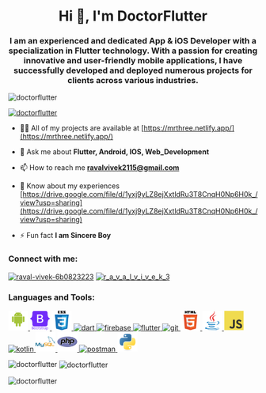 <h1 align="center">Hi 👋, I'm DoctorFlutter</h1>
<h3 align="center">I am an experienced and dedicated App & iOS Developer with a specialization in Flutter technology. With a passion for creating innovative and user-friendly mobile applications, I have successfully developed and deployed numerous projects for clients across various industries.</h3>

<p align="left"> <img src="https://komarev.com/ghpvc/?username=doctorflutter&label=Profile%20views&color=0e75b6&style=flat" alt="doctorflutter" /> </p>

<p align="left"> <a href="https://github.com/ryo-ma/github-profile-trophy"><img src="https://github-profile-trophy.vercel.app/?username=doctorflutter" alt="doctorflutter" /></a> </p>

- 👨‍💻 All of my projects are available at [https://mrthree.netlify.app/](https://mrthree.netlify.app/)

- 💬 Ask me about **Flutter, Android, IOS, Web_Development**

- 📫 How to reach me **ravalvivek2115@gmail.com**

- 📄 Know about my experiences [https://drive.google.com/file/d/1yxj9yLZ8ejXxtldRu3T8CnqH0Np6H0k_/view?usp=sharing](https://drive.google.com/file/d/1yxj9yLZ8ejXxtldRu3T8CnqH0Np6H0k_/view?usp=sharing)

- ⚡ Fun fact **I am Sincere Boy**

<h3 align="left">Connect with me:</h3>
<p align="left">
<a href="https://linkedin.com/in/raval-vivek-6b0823223" target="blank"><img align="center" src="https://raw.githubusercontent.com/rahuldkjain/github-profile-readme-generator/master/src/images/icons/Social/linked-in-alt.svg" alt="raval-vivek-6b0823223" height="30" width="40" /></a>
<a href="https://instagram.com/r_a_v_a_l_v_i_v_e_k_3" target="blank"><img align="center" src="https://raw.githubusercontent.com/rahuldkjain/github-profile-readme-generator/master/src/images/icons/Social/instagram.svg" alt="r_a_v_a_l_v_i_v_e_k_3" height="30" width="40" /></a>
</p>

<h3 align="left">Languages and Tools:</h3>
<p align="left"> <a href="https://developer.android.com" target="_blank" rel="noreferrer"> <img src="https://raw.githubusercontent.com/devicons/devicon/master/icons/android/android-original-wordmark.svg" alt="android" width="40" height="40"/> </a> <a href="https://getbootstrap.com" target="_blank" rel="noreferrer"> <img src="https://raw.githubusercontent.com/devicons/devicon/master/icons/bootstrap/bootstrap-plain-wordmark.svg" alt="bootstrap" width="40" height="40"/> </a> <a href="https://www.w3schools.com/css/" target="_blank" rel="noreferrer"> <img src="https://raw.githubusercontent.com/devicons/devicon/master/icons/css3/css3-original-wordmark.svg" alt="css3" width="40" height="40"/> </a> <a href="https://dart.dev" target="_blank" rel="noreferrer"> <img src="https://www.vectorlogo.zone/logos/dartlang/dartlang-icon.svg" alt="dart" width="40" height="40"/> </a> <a href="https://firebase.google.com/" target="_blank" rel="noreferrer"> <img src="https://www.vectorlogo.zone/logos/firebase/firebase-icon.svg" alt="firebase" width="40" height="40"/> </a> <a href="https://flutter.dev" target="_blank" rel="noreferrer"> <img src="https://www.vectorlogo.zone/logos/flutterio/flutterio-icon.svg" alt="flutter" width="40" height="40"/> </a> <a href="https://git-scm.com/" target="_blank" rel="noreferrer"> <img src="https://www.vectorlogo.zone/logos/git-scm/git-scm-icon.svg" alt="git" width="40" height="40"/> </a> <a href="https://www.w3.org/html/" target="_blank" rel="noreferrer"> <img src="https://raw.githubusercontent.com/devicons/devicon/master/icons/html5/html5-original-wordmark.svg" alt="html5" width="40" height="40"/> </a> <a href="https://www.java.com" target="_blank" rel="noreferrer"> <img src="https://raw.githubusercontent.com/devicons/devicon/master/icons/java/java-original.svg" alt="java" width="40" height="40"/> </a> <a href="https://developer.mozilla.org/en-US/docs/Web/JavaScript" target="_blank" rel="noreferrer"> <img src="https://raw.githubusercontent.com/devicons/devicon/master/icons/javascript/javascript-original.svg" alt="javascript" width="40" height="40"/> </a> <a href="https://kotlinlang.org" target="_blank" rel="noreferrer"> <img src="https://www.vectorlogo.zone/logos/kotlinlang/kotlinlang-icon.svg" alt="kotlin" width="40" height="40"/> </a> <a href="https://www.mysql.com/" target="_blank" rel="noreferrer"> <img src="https://raw.githubusercontent.com/devicons/devicon/master/icons/mysql/mysql-original-wordmark.svg" alt="mysql" width="40" height="40"/> </a> <a href="https://www.php.net" target="_blank" rel="noreferrer"> <img src="https://raw.githubusercontent.com/devicons/devicon/master/icons/php/php-original.svg" alt="php" width="40" height="40"/> </a> <a href="https://postman.com" target="_blank" rel="noreferrer"> <img src="https://www.vectorlogo.zone/logos/getpostman/getpostman-icon.svg" alt="postman" width="40" height="40"/> </a> <a href="https://www.python.org" target="_blank" rel="noreferrer"> <img src="https://raw.githubusercontent.com/devicons/devicon/master/icons/python/python-original.svg" alt="python" width="40" height="40"/> </a> </p>

<p><img align="left" src="https://github-readme-stats.vercel.app/api/top-langs?username=doctorflutter&show_icons=true&locale=en&layout=compact" alt="doctorflutter" /></p>

<p>&nbsp;<img align="center" src="https://github-readme-stats.vercel.app/api?username=doctorflutter&show_icons=true&locale=en" alt="doctorflutter" /></p>

<p><img align="center" src="https://github-readme-streak-stats.herokuapp.com/?user=doctorflutter&" alt="doctorflutter" /></p>
